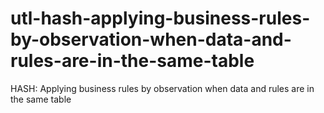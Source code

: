 # utl-hash-applying-business-rules-by-observation-when-data-and-rules-are-in-the-same-table
HASH: Applying business rules by observation when data and rules are in the same table 
